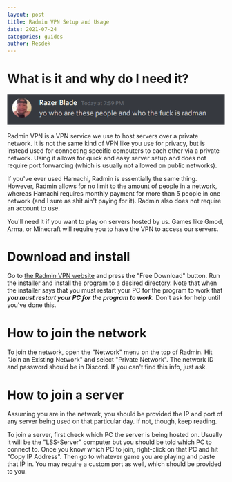 ```yaml
---
layout: post
title: Radmin VPN Setup and Usage
date: 2021-07-24
categories: guides
author: Resdek
---
```


# What is it and why do I need it?

![bencer](/assets/media/images/bencer.png)

Radmin VPN is a VPN service we use to host servers over a private network. It is not the same kind of VPN like you use for privacy, but is instead used for connecting specific computers to each other via a private network. Using it allows for quick and easy server setup and does not require port forwarding (which is usually not allowed on public networks).

If you've ever used Hamachi, Radmin is essentially the same thing. However, Radmin allows for no limit to the amount of people in a network, whereas Hamachi requires monthly payment for more than 5 people in one network (and I sure as shit ain't paying for it). Radmin also does not require an account to use.

You'll need it if you want to play on servers hosted by us. Games like Gmod, Arma, or Minecraft will require you to have the VPN to access our servers.

# Download and install

Go to [the Radmin VPN website](https://www.radmin-vpn.com/) and press the "Free Download" button. Run the installer and install the program to a desired directory. Note that when the installer says that you must restart your PC for the program to work that ***you must restart your PC for the program to work.*** Don't ask for help until you've done this.

# How to join the network

To join the network, open the "Network" menu on the top of Radmin. Hit "Join an Existing Network" and select "Private Network". The network ID and password should be in Discord. If you can't find this info, just ask.

# How to join a server

Assuming you are in the network, you should be provided the IP and port of any server being used on that particular day. If not, though, keep reading.

To join a server, first check which PC the server is being hosted on. Usually it will be the "LSS-Server" computer but you should be told which PC to connect to. Once you know which PC to join, right-click on that PC and hit "Copy IP Address". Then go to whatever game you are playing and paste that IP in. You may require a custom port as well, which should be provided to you.